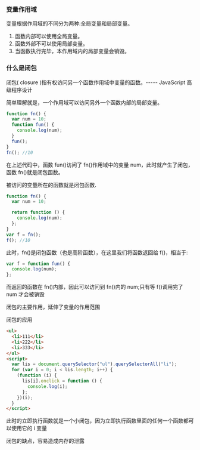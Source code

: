 ### 变量作用域

变量根据作用域的不同分为两种:全局变量和局部变量。

1. 函数内部可以使用全局变量。
2. 函数外部不可以使用局部变量。
3. 当函数执行完毕，本作用域内的局部变量会销毁。

### 什么是闭包

闭包( closure )指有权访问另一个函数作用域中变量的函数。----- JavaScript 高级程序设计

简单理解就是，一个作用域可以访问另外一个函数内部的局部变量。

```javascript
function fn() {
  var num = 10;
  function fun() {
    console.log(num);
  }
  fun();
}
fn(); //10
```

在上述代码中，函数 fun()访问了 fn()作用域中的变量 num，此时就产生了闭包，函数 fn()就是闭包函数。

被访问的变量所在的函数就是闭包函数.

```javascript
function fn() {
  var num = 10;

  return function () {
    console.log(num);
  };
}
var f = fn();
f(); //10
```

此时，fn()是闭包函数（也是高阶函数），在这里我们将函数返回给 f()，相当于:

```javascript
var f = function fun() {
  console.log(num);
};
```

而返回的函数在 fn()内部，因此可以访问到 fn()内的 num;只有等 f()调用完了 num 才会被销毁

闭包的主要作用，延伸了变量的作用范围

闭包的应用

```html
<ul>
  <li>111</li>
  <li>222</li>
  <li>333</li>
</ul>
<script>
  var lis = document.querySelector("ul").querySelectorAll("li");
  for (var i = 0; i < lis.length; i++) {
    (function (i) {
      lis[i].onclick = function () {
        console.log(i);
      };
    })(i);
  }
</script>
```

此时的立即执行函数就是一个小闭包，因为立即执行函数里面的任何一个函数都可以使用它的 i 变量

闭包的缺点，容易造成内存的泄露
